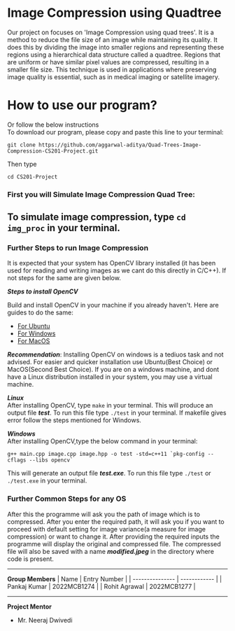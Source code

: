 # Image Compression using Quadtree
Our project on focuses on 'Image Compression using quad trees'. It is a method to reduce the file size of an image while maintaining its quality. It does this by dividing the image into smaller regions and representing these regions using a hierarchical data structure called a quadtree. Regions that are uniform or have similar pixel values are compressed, resulting in a smaller file size. This technique is used in applications where preserving image quality is essential, such as in medical imaging or satellite imagery.



# How to use our program?
Or follow the below instructions<br>
To download our program, please copy and paste this line to your terminal:
```
git clone https://github.com/aggarwal-aditya/Quad-Trees-Image-Compression-CS201-Project.git
```
Then type
```
cd CS201-Project
```
### First you will Simulate Image Compression Quad Tree:
To simulate image compression, type ``` cd img_proc ``` in your terminal. 
---

### Further Steps to run Image Compression
It is expected that your system has OpenCV library installed (it has been  used for reading and writing images as we cant do this directly in C/C++). If not steps for the same are given below.

***Steps to install OpenCV***

Build and install OpenCV in your machine if you already haven't. Here are guides to do the same:
* [For Ubuntu](http://techawarey.com/programming/install-opencv-c-c-in-ubuntu-18-04-lts-step-by-step-guide/) 
* [For Windows](https://cv-tricks.com/how-to/installation-of-opencv-4-1-0-in-windows-10-from-source/)
* [For MacOS](https://docs.opencv.org/master/d0/db2/tutorial_macos_install.html)

***Recommendation***: Installing OpenCV on windows is a tediuos task and not advised. For easier and quicker installation use Ubuntu(Best Choice) or MacOS(Second Best Choice). If you are on a windows machine, and dont have a Linux distribution installed in your system, you may use a virtual machine.

***Linux***<br>
After installing OpenCV, type ```make``` in your terminal. This will produce an output file ***test***. To run this file type ```./test``` in your terminal. If makefile gives error follow the steps mentioned for Windows.

***Windows***<br>
After installing OpenCV,type the below command in your terminal:
```
g++ main.cpp image.cpp image.hpp -o test -std=c++11 `pkg-config --cflags --libs opencv`
```
This will generate an output file ***test.exe***. To run this file type ```./test```  or ```./test.exe``` in your terminal.
### Further Common Steps for any OS
After this the programme will ask you the path of image which is to compressed. After you enter the required path, it will ask you if you want to proceed with default setting for image variance(a measure for image compression) or want to change it. After providing the required inputs the programme will display the original and compressed file. The compressed file will also be saved with a name ***modified.jpeg*** in the directory where code is present. 

---



**Group Members**
| Name            | Entry Number |
| --------------- | ------------ |
| Pankaj Kumar    | 2022MCB1274  |
| Rohit Agrawal   | 2022MCB1277  |

---

**Project Mentor**
- Mr. Neeraj Dwivedi
